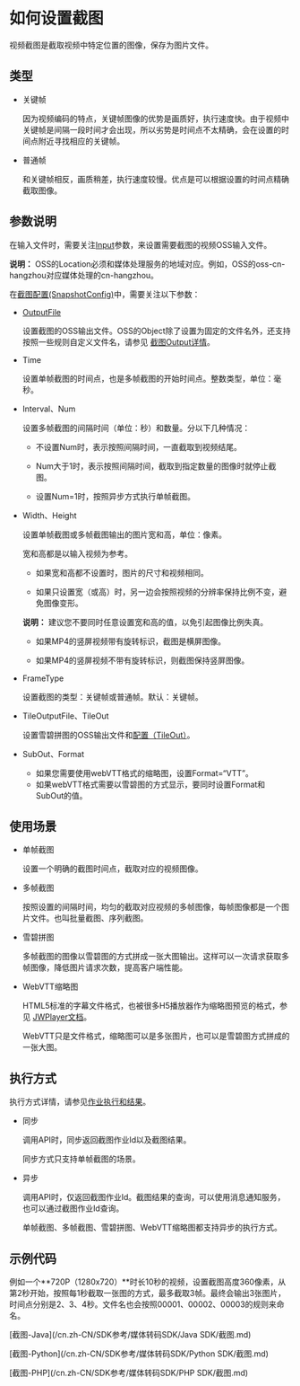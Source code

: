 # 如何设置截图

视频截图是截取视频中特定位置的图像，保存为图片文件。

## 类型

-   关键帧

    因为视频编码的特点，关键帧图像的优势是画质好，执行速度快。由于视频中关键帧是间隔一段时间才会出现，所以劣势是时间点不太精确，会在设置的时间点附近寻找相应的关键帧。

-   普通帧

    和关键帧相反，画质稍差，执行速度较慢。优点是可以根据设置的时间点精确截取图像。


## 参数说明

在输入文件时，需要关注[Input](/cn.zh-CN/API参考/附录/参数详情.md)参数，来设置需要截图的视频OSS输入文件。

**说明：** OSS的Location必须和媒体处理服务的地域对应。例如，OSS的oss-cn-hangzhou对应媒体处理的cn-hangzhou。

在[截图配置\(SnapshotConfig\)](/cn.zh-CN/API参考/附录/参数详情.md)中，需要关注以下参数：

-   [OutputFile](/cn.zh-CN/API参考/附录/参数详情.md)

    设置截图的OSS输出文件。OSS的Object除了设置为固定的文件名外，还支持按照一些规则自定义文件名，请参见 [截图Output详情](/cn.zh-CN/API参考/附录/参数详情.md)。

-   Time

    设置单帧截图的时间点，也是多帧截图的开始时间点。整数类型，单位：毫秒。

-   Interval、Num

    设置多帧截图的间隔时间（单位：秒）和数量。分以下几种情况：

    -   不设置Num时，表示按照间隔时间，一直截取到视频结尾。

    -   Num大于1时，表示按照间隔时间，截取到指定数量的图像时就停止截图。

    -   设置Num=1时，按照异步方式执行单帧截图。

-   Width、Height

    设置单帧截图或多帧截图输出的图片宽和高，单位：像素。

    宽和高都是以输入视频为参考。

    -   如果宽和高都不设置时，图片的尺寸和视频相同。

    -   如果只设置宽（或高）时，另一边会按照视频的分辨率保持比例不变，避免图像变形。

    **说明：** 建议您不要同时任意设置宽和高的值，以免引起图像比例失真。

    -   如果MP4的竖屏视频带有旋转标识，截图是横屏图像。

    -   如果MP4的竖屏视频不带有旋转标识，则截图保持竖屏图像。

-   FrameType

    设置截图的类型：关键帧或普通帧。默认：关键帧。

-   TileOutputFile、TileOut

    设置雪碧拼图的OSS输出文件和[配置（TileOut）](/cn.zh-CN/API参考/附录/参数详情.md)。

-   SubOut、Format
    -   如果您需要使用webVTT格式的缩略图，设置Format=“VTT”。
    -   如果webVTT格式需要以雪碧图的方式显示，要同时设置Format和SubOut的值。

## 使用场景

-   单帧截图

    设置一个明确的截图时间点，截取对应的视频图像。

-   多帧截图

    按照设置的间隔时间，均匀的截取对应视频的多帧图像，每帧图像都是一个图片文件。也叫批量截图、序列截图。

-   雪碧拼图

    多帧截图的图像以雪碧图的方式拼成一张大图输出。这样可以一次请求获取多帧图像，降低图片请求次数，提高客户端性能。

-   WebVTT缩略图

    HTML5标准的字幕文件格式，也被很多H5播放器作为缩略图预览的格式，参见 [JWPlayer文档](https://support.jwplayer.com/articles/how-to-add-preview-thumbnails)。

    WebVTT只是文件格式，缩略图可以是多张图片，也可以是雪碧图方式拼成的一张大图。


## 执行方式

执行方式详情，请参见[作业执行和结果](/cn.zh-CN/开发指南/概念介绍/作业和管道.md)。

-   同步

    调用API时，同步返回截图作业Id以及截图结果。

    同步方式只支持单帧截图的场景。

-   异步

    调用API时，仅返回截图作业Id。截图结果的查询，可以使用消息通知服务，也可以通过截图作业Id查询。

    单帧截图、多帧截图、雪碧拼图、WebVTT缩略图都支持异步的执行方式。


## 示例代码

例如一个**720P（1280x720）**时长10秒的视频，设置截图高度360像素，从第2秒开始，按照每1秒截取一张图的方式，最多截取3帧。最终会输出3张图片，时间点分别是2、3、4秒。文件名也会按照00001、00002、00003的规则来命名。

[截图-Java](/cn.zh-CN/SDK参考/媒体转码SDK/Java SDK/截图.md)

[截图-Python](/cn.zh-CN/SDK参考/媒体转码SDK/Python SDK/截图.md)

[截图-PHP](/cn.zh-CN/SDK参考/媒体转码SDK/PHP SDK/截图.md)

